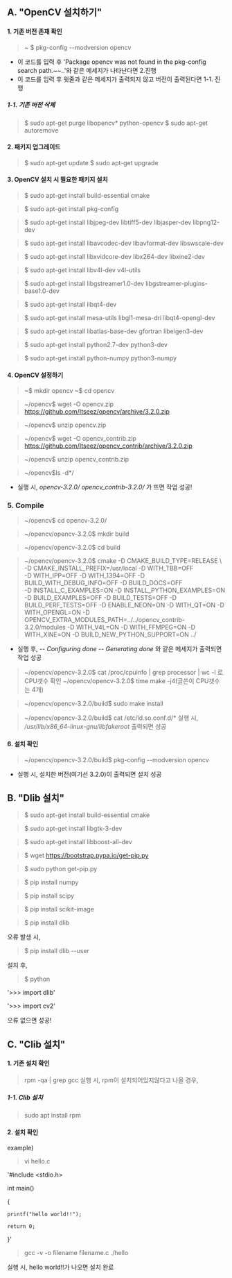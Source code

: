 ## A. "OpenCV 설치하기"


#### 1. 기존 버전 존재 확인
> ~ $ pkg-config --modversion opencv
  - 이 코드를 입력 후 'Package opencv was not found in the pkg-config search path.~~..'와 같은 메세지가 나타난다면 2.진행
  - 이 코드를 입력 후 윗줄과 같은 메세지가 출력되지 않고 버전이 출력된다면 1-1. 진행


##### 1-1. 기존 버전 삭제
> $ sudo apt-get purge libopencv* python-opencv
> $ sudo apt-get autoremove



#### 2. 패키지 업그레이드
> $ sudo apt-get update
> $ sudo apt-get upgrade



#### 3. OpenCV 설치 시 필요한 패키지 설치
> $ sudo apt-get install build-essential cmake

> $ sudo apt-get install pkg-config

> $ sudo apt-get install libjpeg-dev libtiff5-dev libjasper-dev libpng12-dev

> $ sudo apt-get install libavcodec-dev libavformat-dev libswscale-dev 

> $ sudo apt-get install libxvidcore-dev libx264-dev libxine2-dev

> $ sudo apt-get install libv4l-dev v4l-utils

> $ sudo apt-get install libgstreamer1.0-dev libgstreamer-plugins-base1.0-dev 

> $ sudo apt-get install libqt4-dev

> $ sudo apt-get install mesa-utils libgl1-mesa-dri libqt4-opengl-dev 

> $ sudo apt-get install libatlas-base-dev gfortran libeigen3-dev

> $ sudo apt-get install python2.7-dev python3-dev

> $ sudo apt-get install python-numpy python3-numpy



#### 4. OpenCV 설정하기
> ~$ mkdir opencv
> ~$ cd opencv

> ~/opencv$ wget -O opencv.zip https://github.com/Itseez/opencv/archive/3.2.0.zip

> ~/opencv$ unzip opencv.zip

> ~/opencv$ wget -O opencv_contrib.zip https://github.com/Itseez/opencv_contrib/archive/3.2.0.zip

> ~/opencv$ unzip opencv_contrib.zip

> ~/opencv$ls  -d*/ 
- 실행 시, _opencv-3.2.0/  opencv_contrib-3.2.0/_ 가 뜨면 작업 성공!



### 5. Compile
> ~/opencv$ cd opencv-3.2.0/

> ~/opencv/opencv-3.2.0$ mkdir build

> ~/opencv/opencv-3.2.0$ cd build

> ~/opencv/opencv-3.2.0$ cmake -D CMAKE_BUILD_TYPE=RELEASE \ -D CMAKE_INSTALL_PREFIX=/usr/local \-D WITH_TBB=OFF \
-D WITH_IPP=OFF \-D WITH_1394=OFF \-D BUILD_WITH_DEBUG_INFO=OFF \-D BUILD_DOCS=OFF \
-D INSTALL_C_EXAMPLES=ON \-D INSTALL_PYTHON_EXAMPLES=ON \-D BUILD_EXAMPLES=OFF \-D BUILD_TESTS=OFF \-D BUILD_PERF_TESTS=OFF \-D ENABLE_NEON=ON \-D WITH_QT=ON \-D WITH_OPENGL=ON \-D OPENCV_EXTRA_MODULES_PATH=../../opencv_contrib-3.2.0/modules \-D WITH_V4L=ON  \-D WITH_FFMPEG=ON \-D WITH_XINE=ON \-D BUILD_NEW_PYTHON_SUPPORT=ON \../

- 실행 후,
_-- Configuring done_
_-- Generating done_
와 같은 메세지가 출력되면 작업 성공 

> ~/opencv/opencv-3.2.0$ cat /proc/cpuinfo | grep processor | wc -l
로 CPU갯수 확인
> ~/opencv/opencv-3.2.0$ time make -j4(글쓴이 CPU갯수는 4개)

> ~/opencv/opencv-3.2.0/build$ sudo make install

> ~/opencv/opencv-3.2.0/build$ cat /etc/ld.so.conf.d/*
실행 시, _/usr/lib/x86_64-linux-gnu/libfakeroot_ 출력되면 성공



#### 6. 설치 확인
> ~/opencv/opencv-3.2.0/build$ pkg-config --modversion opencv
- 실행 시, 설치한 버전(여기선 3.2.0)이 출력되면 설치 성공

## B. "Dlib 설치"
> $ sudo apt-get install build-essential cmake

> $ sudo apt-get install libgtk-3-dev

> $ sudo apt-get install libboost-all-dev

> $ wget https://bootstrap.pypa.io/get-pip.py

> $ sudo python get-pip.py

> $ pip install numpy

> $ pip install scipy

> $ pip install scikit-image

> $ pip install dlib

오류 발생 시,

> $ pip install dlib --user

설치 후,

> $ python

'>>> import dlib'

'>>> import cv2'

오류 없으면 성공!





## C. "Clib 설치"

#### 1. 기존 설치 확인
> rpm -qa | grep gcc
실행 시, rpm이 설치되어있지않다고 나올 경우,

##### 1-1. Clib 설치
> sudo apt install rpm

#### 2. 설치 확인
example) 
> vi hello.c

'#include <stdio.h>

int main()

{

    printf("hello world!!");

    return 0;

}'

> gcc -v -o filename filename.c
>./hello

실행 시, hello world!!가 나오면 설치 완료

